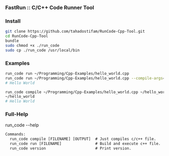 ### FastRun :: C/C++ Code Runner Tool

### Install

```bash
git clone https://github.com/tahadostifam/RunCode-Cpp-Tool.git
cd RunCode-Cpp-Tool
bundle
sudo chmod +x ./run_code
sudo cp ./run_code /usr/local/bin
```

### Examples

```bash
run_code run ~/Programming/Cpp-Examples/hello_world.cpp
run_code run ~/Programming/Cpp-Examples/hello_world.cpp --compile-args=-Wall
# Hello World
```

```bash
run_code compile ~/Programming/Cpp-Examples/hello_world.cpp ~/hello_world
~/hello_world
# Hello World
```

### Full-Help

run_code --help

```txt
Commands:
  run_code compile [FILENAME] [OUTPUT]  # Just compiles c/c++ file.
  run_code run [FILENAME]               # Build and execute c++ file.
  run_code version                      # Print version.
```
